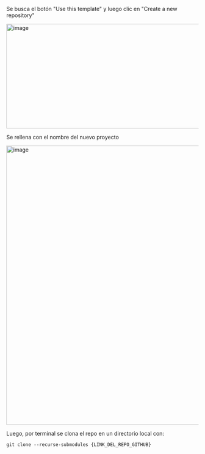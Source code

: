 Se busca el botón "Use this template" y luego clic en "Create a new repository"

<img width="1128" height="274" alt="image" src="https://github.com/user-attachments/assets/8a7810de-a645-4a70-b465-2f8d95927ff7" />

Se rellena con el nombre del nuevo proyecto

<img width="852" height="731" alt="image" src="https://github.com/user-attachments/assets/5cf1b00c-4ed2-432f-aa36-9b1bdc8c7eee" />

Luego, por terminal se clona el repo en un directorio local con:

```git clone --recurse-submodules {LINK_DEL_REPO_GITHUB}```
